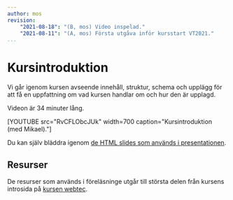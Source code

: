 ```yaml
---
author: mos
revision:
    "2021-08-18": "(B, mos) Video inspelad."
    "2021-08-11": "(A, mos) Första utgåva inför kursstart VT2021."
...
```

Kursintroduktion
====================

Vi går igenom kursen avseende innehåll, struktur, schema och upplägg för att få en uppfattning om vad kursen handlar om och hur den är upplagd.

Videon är 34 minuter lång.

[YOUTUBE src="RvCFLObcJUk" width=700 caption="Kursintroduktion (med Mikael)."]

Du kan själv bläddra igenom [de HTML slides som används i presentationen](https://dbwebb-se.github.io/webtec/lecture/L00-kursintro/slide.html).



Resurser
------------------------

De resurser som används i föreläsninge utgår till största delen från kursens introsida på [kursen webtec](kurser/webtec).

